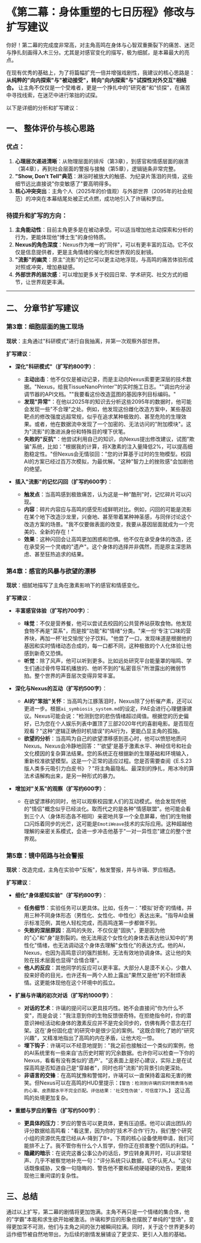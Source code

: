 # 《第二幕：身体重塑的七日历程》修改与扩写建议

你好！第二幕的完成度非常高，对主角高鸣在身体与心智双重撕裂下的痛苦、迷茫与挣扎刻画得入木三分。尤其是对感官变化的描写，极为细腻，是本幕最大的亮点。

在现有优秀的基础上，为了将篇幅扩充一倍并增强戏剧性，我建议的核心思路是：**从纯粹的"向内探索"与"被动接受"，转向"向内探索"与"试探性对外交互"相结合。** 让主角不仅仅是一个受难者，更是一个挣扎中的"研究者"和"侦探"，在痛苦中寻找线索，在迷茫中进行笨拙的试探。

以下是详细的分析和扩写建议：

## 一、 整体评价与核心思路

### 优点：
1.  **心理层次递进清晰**：从物理层面的排斥（第3章），到感官和情感层面的崩溃（第4章），再到社会层面的警报与接触（第5章），逻辑链条非常完整。
2.  **"Show, Don't Tell"典范**：淋浴时被放大的触感、为纪录片落泪的共情，这些细节远比直接说"你变敏感了"要高明得多。
3.  **核心冲突突出**：主角个人（2025年的价值观）与外部世界（2095年的社会规范）的冲突在本幕结尾处被正式点燃，成功地引入了许璃和罗应。

### 待提升和扩写的方向：
1.  **主角能动性**：目前主角更多是在被动承受。可以适当增加他主动探索和分析的行为，更能体现他"博士生"的身份特质。
2.  **Nexus的角色深度**：Nexus作为唯一的"同伴"，可以有更丰富的互动。它不仅仅是信息提供者，更是主角情绪的催化剂和世界观的反射镜。
3.  **"流影"的幽灵**：原主"流影"的记忆可以更主动地浮现，与高鸣的痛苦体验形成对照或冲突，增加悬疑感。
4.  **外部世界的层次感**：可以增加更多关于校园日常、学术研究、社交方式的细节，让世界观更丰满。

---

## 二、 分章节扩写建议

### 第3章：细胞层面的施工现场

**现状**：主角通过"科研模式"进行自我抽离，并第一次观察外部世界。

**扩写建议**：

*   **深化"科研模式"（扩写约800字）**：
    *   **主动出击**：他不仅仅是被动记录，而是主动向Nexus索要更深层的技术数据。"Nexus，给我TissueNanoPrinter™的实时施工日志。""调出内分泌调节器的API文档。""我要看这份改造蓝图的基因序列目标编码。"
    *   **发现"异常"**：在他以2025年的知识去分析这些2095年的数据时，他可能会发现一些"不合理"之处。例如，他发现这份雌化改造方案中，某些基因靶点的修改强度远超常规，似乎在追求某种极致的、甚至危险的生理效果。或者，他在数据流中发现了一个加密的、无法访问的"附加模块"。这为"流影"的激进派身份和特殊目的埋下伏笔。
    *   **失败的"反抗"**：他尝试利用自己的知识，向Nexus提出修改建议，试图"欺骗"系统，比如："根据我的计算，将X激素的注入量降低2%，可以提高细胞稳定性。"但Nexus会无情驳回："您的计算基于过时的生物模型。校园AI的方案已经过百万次模拟，为最优解。"这种"智力上的挫败感"会加剧他的绝望。

*   **插入"流影"的记忆闪回（扩写约600字）**：
    *   **触发点**：当高鸣感到极致痛苦，认为这是一种"酷刑"时，记忆碎片可以闪现。
    *   **内容**：碎片内容应与高鸣的感受形成鲜明对比。例如，闪回的可能是流影在某个地下改造沙龙里，兴奋地、甚至带着某种神圣感，与同伴讨论这个改造方案的场景。"我不仅要做表面的改变，我要从基因层面就成为一个完美的、全新的存在！"
    *   **效果**：这种闪回会让高鸣更加困惑和恐惧。他不仅在承受身体的改造，还在承受另一个灵魂的"遗产"。这个身体的选择并非偶然，而是原主深思熟虑、甚至狂热追求的结果。

### 第4章：感官的风暴与欲望的漂移

**现状**：细腻地描写了主角在激素影响下的感官和情感变化。

**扩写建议**：

*   **丰富感官体验（扩写约700字）**：
    *   **味觉**：不仅是营养餐，他可以尝试去校园的公共营养站获取食物。他发现食物不再是"菜系"，而是按"功能"和"情绪"分类。"来一份'专注'口味的营养块，再加一杯'社交愉悦'分子饮料。"他尝了一口，发现味道是根据他的基因和实时情绪动态合成的，每一口都不同，这种极致的个人化体验让他感到新奇又恐惧。
    *   **听觉**：除了风声，他可以听到更多。比如远处研究平台能量罩的嗡鸣、学生们通过骨传导耳机播放的、他听不到的"私密音乐"所泄露出的微弱节拍。整个世界的声音层次变得异常丰富。

*   **深化与Nexus的互动（扩写约500字）**：
    *   **AI的"笨拙"关怀**：当高鸣为江豚落泪时，Nexus除了分析催产素，还可以更进一步。根据`ai_symbiosis_system.md`的设定，PAE会进行心理健康建议。Nexus可能会说："检测到您的悲伤情绪超过阈值。根据您的历史偏好，已为您在个人娱乐列表中置顶了三部2020年代的喜剧电影。是否现在观看？"这种"逻辑正确但时机错误"的AI行为，更能凸显主角的孤独。
    *   **欲望的分析**：当高鸣为自己的欲望漂移感到恶心时，他可以愤怒地质问Nexus。Nexus会冷静地回答："'欲望'是基于激素水平、神经信号和社会文化模因的复杂算法结果。您的系统正在根据新的生理基础和环境输入，重新校准欲望模型。这是一个正常的适应过程。您是否需要查阅《E.S.23版人类多元吸引力白皮书》？"将主角最隐私、最深刻的挣扎，用冰冷的算法术语解构出来，是另一种形式的暴力。

*   **增加对"关系"的观察（扩写约600字）**：
    *   在欲望漂移的同时，他可以观察校园里人们的互动模式。他会发现传统的"情侣"概念似乎已经淡化。取而代之的是各种"情感联盟"。他可能会看到三个人（身体形态各不相同）亲密地共享一个全息屏幕，他们的生物接口闪烁着同步的光芒，这可能是`EmotiWeave`技术的实际应用。这种超越他理解的亲密关系模式，会进一步冲击他基于"一对一异性恋"建立的整个世界观。

### 第5章：镜中陌路与社会警报

**现状**：改造完成，主角在实验中"反叛"，触发警报，并与许璃、罗应相遇。

**扩写建议**：

*   **细化"身体感知实验"（扩写约800字）**：
    *   **任务细节**：实验任务可以更具体。比如，任务一："模拟'好奇'的情绪，并用三种不同身体形态（男性化、女性化、中性化）表达出来。"指导AI会展示标准范例，其他人轻松完成，而高鸣连第一步都做不到。
    *   **失败的深层原因**：高鸣的失败，不仅仅是"固执"，更是因为他的"心"和"身"是割裂的。他无法用这个女性化的身体去表达他认知中的"男性化"情绪，也无法调动这个身体去理解"女性化"的表达方式。他的AI，Nexus，也因为高鸣意识的强烈抵制，无法有效地协调身体。这让他的失败在技术层面也显得"合情合理"。
    *   **他人的反应**：其他同学的反应可以更丰富。大部分人是漠不关心，少数人投来好奇的目光，也许还有一两个人脸上露出"果然又是他"的不耐烦表情。这更能体现他在这个环境中的孤立。

*   **扩展与许璃的初次对话（扩写约1000字）**：
    *   **对话的艺术**：许璃的提问可以更具技巧性。她不会直接问"你为什么不变"，而是会说："我注意到你的生物反馈很奇特。在拒绝指令时，你的潜意识神经活动和身体的激素反应并不是完全同步的，仿佛有两个意志在打架。这在'身份固化症'的研究中是很少见的案例。"这既合理化了她的"研究兴趣"，又精准地指出了高鸣的内在矛盾，让他大吃一惊。
    *   **埋下钩子**：许璃可以不经意地提到："我之前也接触过一个类似的案例，他的AI系统里有一些来自'古历史时期'的冗余数据。也许你可以检查一下你的Nexus，看看有没有类似的'遗产'。"这表面上是好心建议，实际上是在试探高鸣是否知道自己是"穿越者"，同时也将"流影"的背景引向更深处。
    *   **非语言的交锋**：在高鸣犹豫和警惕时，许璃可以一直保持着温和无害的微笑。但Nexus可以在高鸣的HUD里提示：`【警告：检测到许璃的实时微表情与她的心率、皮质醇水平不完全匹配。评估结果：'社交性伪装'，可信度73%。】` 这让高鸣的处境更加复杂。

*   **重塑与罗应的警告（扩写约500字）**：
    *   **更具体的压力**：罗应的警告可以更具体，更有压迫感。他可以调出团队的评分数据给高鸣看："看这里，因为你的'技术不合作'行为，我们整个研究小组的资源优先度已经从A-降到了B+。下周的核心设备使用申请，我们可能排不上了。我不管你有什么个人哲学，但你正在损害整个团队的利益。"
    *   **隐藏的暗示**：在说完这番公事公办的话后，罗应转身离开时，可以非常轻声、几乎不被察觉地补充一句："评分系统只认数据，它不认死人。"这句话既像威胁，又像一句隐晦的、警告他不要和系统硬碰硬的劝告，更能体现他三重间谍的复杂性。

## 三、总结

通过以上扩写，第二幕的剧情将更加饱满。主角不再只是一个情绪的集合体，他的"学霸"本能和求生欲开始被激活。许璃和罗应的形象也摆脱了单纯的"登场"，变得更加深不可测，他们与主角之间的张力被瞬间拉满。同时，关于这个世界更多的运作细节被自然地带出，为后续的剧情发展铺设了更坚实、更引人入胜的基础。 
